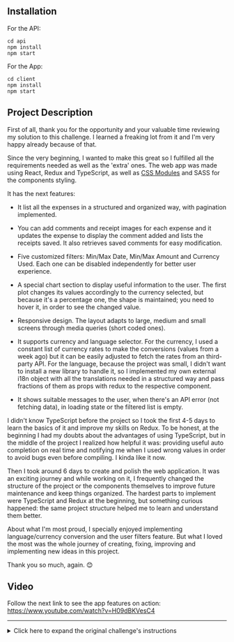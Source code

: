 ## Installation
For the API:
```
cd api
npm install
npm start
```
For the App:
```
cd client
npm install
npm start
```

## Project Description
First of all, thank you for the opportunity and your valuable time reviewing my solution to this challenge. I learned a freaking lot from it and I'm very happy already because of that.

Since the very beginning, I wanted to make this great so I fulfilled all the requirements needed as well as the 'extra' ones. The web app was made using React, Redux and TypeScript, as well as [CSS Modules](https://facebook.github.io/create-react-app/docs/adding-a-css-modules-stylesheet) and SASS for the components styling.

It has the next features:

- It list all the expenses in a structured and organized way, with pagination implemented.

- You can add comments and receipt images for each expense and it updates the expense to display the comment added and lists the receipts saved. It also retrieves saved comments for easy modification.

- Five customized filters: Min/Max Date, Min/Max Amount and Currency Used. Each one can be disabled independently for better user experience.

- A special chart section to display useful information to the user. The first plot changes its values accordingly to the currency selected, but because it's a percentage one, the shape is maintained; you need to hover it, in order to see the changed value.

- Responsive design. The layout adapts to large, medium and small screens through media queries (short coded ones).

- It supports currency and language selector. For the currency, I used a constant list of currency rates to make the conversions (values from a week ago) but it can be easily adjusted to fetch the rates from an third-party API. For the language, because the project was small, I didn't want to install a new library to handle it, so I implemented my own external i18n object with all the translations needed in a structured way and pass fractions of them as props with redux to the respective component.

- It shows suitable messages to the user, when there's an API error (not fetching data), in loading state or the filtered list is empty.

I didn't know TypeScript before the project so I took the first 4-5 days to learn the basics of it and improve my skills on Redux. To be honest, at the beginning I had my doubts about the advantages of using TypeScript, but in the middle of the project I realized how helpful it was: providing useful auto completion on real time and notifying me when I used wrong values in order to avoid bugs even before compiling. I kinda like it now.

Then I took around 6 days to create and polish the web application. It was an exciting journey and while working on it, I frequently changed the structure of the project or the components themselves to improve future maintenance and keep things organized. The hardest parts to implement were TypeScript and Redux at the beginning, but something curious happened: the same project structure helped me to learn and understand them better.

About what I'm most proud, I specially enjoyed implementing language/currency conversion and the user filters feature. But what I loved the most was the whole journey of creating, fixing, improving and implementing new ideas in this project.


Thank you so much, again. :blush:

## Video
Follow the next link to see the app features on action:
https://www.youtube.com/watch?v=H09dBKVesC4
 
---

<details>
 
<summary>Click here to expand the original challenge's instructions</summary>

# Front-end challenge
Implement an expenses list fetching all expenses from the provided API. Allow the user to add notes and upload receipt pictures to each expense.

See the [API details](https://github.com/pleo-io/frontend-challenge/blob/master/api/README.md) for implementation.

## Functional requirements
- User can list expenses
- User can add a comment on an expense
- User can filter on expenses (client side filters)
- User can add a receipt image on an expense

## General requirements
A single page application using a modern JS library/framework including:
- A visually pleasing experience, you don’t have to be a designer but you must have put an effort into making this look good
- A "componentized" approach, split your code into small building blocks, showcase your clean architecture skills.
- CSS can be written using PostCSS, SASS, LESS or similar higher-level language
- The use of any libraries or frameworks as long as you can explain to us why you chose them.
- A brief description of your project. How long did it take? Which part was the hardest to implement? What functionalities are you most proud of?

## Nice to have
Want to go the extra mile? Here's few suggestion of things we'd like to see (or go crazy and implement what you think will impress us).
- Responsive design
- Implement with a state management library (Redux, Mobx, VueX, ...)
- Implement solution in TypeScript
- Localization: support for multiple languages (English, French, ...)

## What we're looking for
- Using high-quality existing libraries or small amounts of custom code
- Production grade code (clean, maintainable, reusable code)
- Showing your work through your commit history
- Polish and visual creativity
- Pride in craftsmanship

</details>
